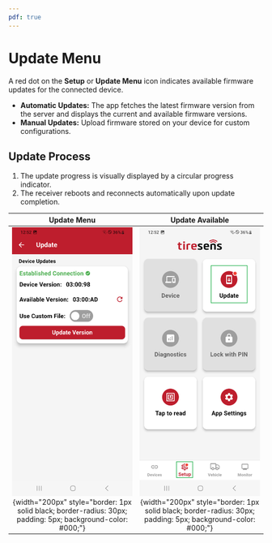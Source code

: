 ```yaml
---
pdf: true
---
```

# Update Menu

A red dot on the **Setup** or **Update Menu** icon indicates available firmware updates for the connected device.

- **Automatic Updates:** The app fetches the latest firmware version from the server and displays the current and available firmware versions.
- **Manual Updates:** Upload firmware stored on your device for custom configurations.

## Update Process

1. The update progress is visually displayed by a circular progress indicator.
2. The receiver reboots and reconnects automatically upon update completion.

| **Update Menu**       |**Update Available**       |
|:----------------------:|:----------------------:|
| ![Update Menu](images/update_menu.PNG){width="200px" style="border: 1px solid black; border-radius: 30px; padding: 5px; background-color: #000;"} |![Update Available](images/updateAvailable.PNG){width="200px" style="border: 1px solid black; border-radius: 30px; padding: 5px; background-color: #000;"} |

